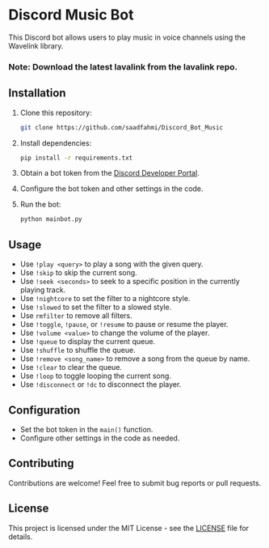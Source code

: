 # Discord Music Bot

This Discord bot allows users to play music in voice channels using the Wavelink library.

### Note: Download the latest lavalink from the lavalink repo.

## Installation

1. Clone this repository:

    ```bash
    git clone https://github.com/saadfahmi/Discord_Bot_Music
    ```

2. Install dependencies:

    ```bash
    pip install -r requirements.txt
    ```

3. Obtain a bot token from the [Discord Developer Portal](https://discord.com/developers/applications).

4. Configure the bot token and other settings in the code.

5. Run the bot:

    ```bash
    python mainbot.py
    ```

## Usage

- Use `!play <query>` to play a song with the given query.
- Use `!skip` to skip the current song.
- Use `!seek <seconds>` to seek to a specific position in the currently playing track.
- Use `!nightcore` to set the filter to a nightcore style.
- Use `!slowed` to set the filter to a slowed style.
- Use `rmfilter` to remove all filters.
- Use `!toggle`, `!pause`, or `!resume` to pause or resume the player.
- Use `!volume <value>` to change the volume of the player.
- Use `!queue` to display the current queue.
- Use `!shuffle` to shuffle the queue.
- Use `!remove <song_name>` to remove a song from the queue by name.
- Use `!clear` to clear the queue.
- Use `!loop` to toggle looping the current song.
- Use `!disconnect` or `!dc` to disconnect the player.

## Configuration

- Set the bot token in the `main()` function.
- Configure other settings in the code as needed.

## Contributing

Contributions are welcome! Feel free to submit bug reports or pull requests.

## License

This project is licensed under the MIT License - see the [LICENSE](LICENSE) file for details.
